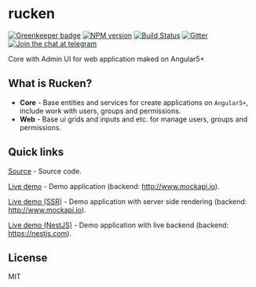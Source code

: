 # rucken

[![Greenkeeper badge](https://badges.greenkeeper.io/rucken/core.svg)](https://greenkeeper.io/)
[![NPM version][npm-image]][npm-url]
[![Build Status][travis-image]][travis-url]
[![Gitter][gitter-image]][gitter-url]
[![Join the chat at telegram][telegram-image]][telegram-url]

Core with Admin UI for web application maked on Angular5+

## What is Rucken?

- **Core** - Base entities and services for create applications on `Angular5+`, include work with users, groups and permissions.
- **Web** - Base ui grids and inputs and etc. for manage users, groups and permissions.

## Quick links

[Source](https://github.com/rucken/core) - Source code.

[Live demo](https://rucken.github.io/core) - Demo application (backend: http://www.mockapi.io).

[Live demo (SSR)](https://rucken.herokuapp.com) - Demo application with server side rendering (backend: http://www.mockapi.io).

[Live demo (NestJS)](https://rucken-core-nestjs.herokuapp.com) - Demo application with live backend (backend: https://nestjs.com).

## License

MIT

[travis-image]: https://travis-ci.org/rucken/core.svg?branch=master
[travis-url]: https://travis-ci.org/rucken/core
[gitter-image]: https://img.shields.io/gitter/room/rucken/core.js.svg
[gitter-url]: https://gitter.im/rucken/core
[npm-image]: https://badge.fury.io/js/%40rucken%2Fweb.svg
[npm-url]: https://npmjs.org/package/@rucken/web
[dependencies-image]: https://david-dm.org/rucken/core/status.svg
[dependencies-url]: https://david-dm.org/rucken/core
[telegram-image]: https://img.shields.io/badge/chat-telegram-blue.svg?maxAge=2592000
[telegram-url]: https://t.me/rucken

